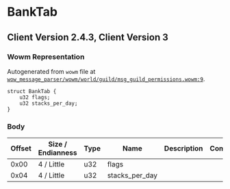 # BankTab

## Client Version 2.4.3, Client Version 3

### Wowm Representation

Autogenerated from `wowm` file at [`wow_message_parser/wowm/world/guild/msg_guild_permissions.wowm:9`](https://github.com/gtker/wow_messages/tree/main/wow_message_parser/wowm/world/guild/msg_guild_permissions.wowm#L9).
```rust,ignore
struct BankTab {
    u32 flags;
    u32 stacks_per_day;
}
```
### Body

| Offset | Size / Endianness | Type | Name | Description | Comment |
| ------ | ----------------- | ---- | ---- | ----------- | ------- |
| 0x00 | 4 / Little | u32 | flags |  |  |
| 0x04 | 4 / Little | u32 | stacks_per_day |  |  |

